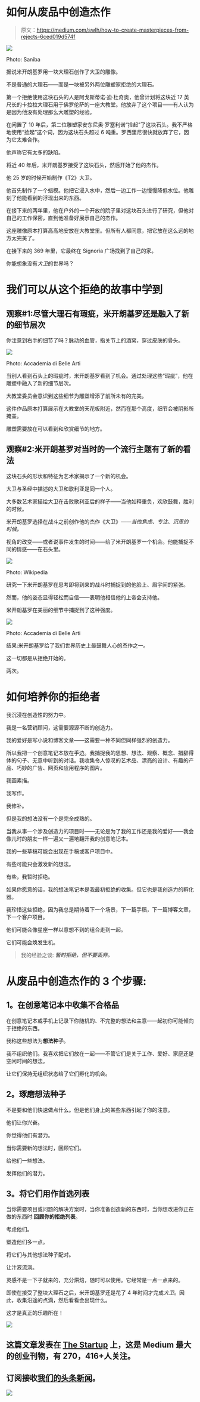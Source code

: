# 如何从废品中创造杰作

> 原文：<https://medium.com/swlh/how-to-create-masterpieces-from-rejects-6ced019d574f>

![](img/bfe60fdeb852d05f49c7a8851cf94011.png)

Photo: Saniba

据说米开朗基罗用一块大理石创作了大卫的雕像。

不是普通的大理石——而是一块被另外两位雕塑家拒绝的大理石。

第一个拒绝使用这块石头的人是阿戈斯蒂诺·迪·杜奇奥，他曾计划将这块近 17 英尺长的卡拉拉大理石用于佛罗伦萨的一座大教堂。他放弃了这个项目——有人认为是因为他没有处理那么大雕塑的经验。

在闲置了 10 年后，第二位雕塑家安东尼奥·罗塞利诺“捡起”了这块石头。我不严格地使用“捡起”这个词，因为这块石头超过 6 吨重。罗西里尼很快就放弃了它，因为它太难合作。

他声称它有太多的缺陷。

将近 40 年后，米开朗基罗接受了这块石头，然后开始了他的杰作。

他 25 岁的时候开始制作《T2》大卫。

他首先制作了一个蜡模。他把它浸入水中，然后一边工作一边慢慢降低水位。他雕刻了他能看到的浮现出来的东西。

在接下来的两年里，他在户外的一个开放的院子里对这块石头进行了研究，但他对自己的工作保密，直到他准备好展示自己的杰作。

这座雕像原本打算高高地安放在大教堂里。但所有人都同意，把它放在这么远的地方太完美了。

在接下来的 369 年里，它最终在 Signoria 广场找到了自己的家。

你能想象没有*大卫*的世界吗？

# 我们可以从这个拒绝的故事中学到

## 观察#1:尽管大理石有瑕疵，米开朗基罗还是融入了新的细节层次

你注意到右手的细节了吗？脉动的血管，指关节上的酒窝，穿过皮肤的骨头。

![](img/d5637ac8ede9903f239e78406044b3ef.png)

Photo: Accademia di Belle Arti

当别人看到石头上的瑕疵时，米开朗基罗看到了机会。通过处理这些“瑕疵”，他在雕塑中融入了新的细节层次。

大教堂委员会意识到这些细节为雕塑增添了前所未有的完美。

这件作品原本打算展示在大教堂的天花板附近，然而在那个高度，细节会被阴影所掩盖。

雕塑需要放在可以看到和欣赏细节的地方。

## 观察#2:米开朗基罗对当时的一个流行主题有了新的看法

这块石头的形状和特征为艺术家揭示了一个新的机会。

大卫与圣经中描述的大卫和歌利亚是同一个人。

大多数艺术家描绘大卫在击败歌利亚后的样子——当他如释重负，欢欣鼓舞，胜利的时候。

米开朗基罗选择在战斗之前创作他的杰作《大卫》*——当他焦虑、专注、沉思的时候。*

视角的改变——或者说事件发生的时间——给了米开朗基罗一个机会。他能捕捉不同的情感——在石头里。

![](img/1661dbc3edd32ae23f53cb869039706d.png)

Photo: Wikipedia

研究一下米开朗基罗在思考即将到来的战斗时捕捉到的他脸上、眉宇间的紧张。

然而，他的姿态显得轻松而自信——表明他相信他的上帝会支持他。

米开朗基罗在美丽的细节中捕捉到了这种强度。

![](img/412c19d64aea72bb9d3b2512e18f298b.png)

Photo: Accademia di Belle Arti

结果:米开朗基罗给了我们世界历史上最鼓舞人心的杰作之一。

这一切都是从拒绝开始的。

两次。

# 如何培养你的拒绝者

我沉浸在创造性的努力中。

我是一名营销顾问，这需要源源不断的创造力。

我的爱好是写小说和博客文章——这需要一种不同但同样强烈的创造力。

所以我把一个创意笔记本放在手边。我捕捉我的思想、想法、观察、概念、措辞得体的句子、无意中听到的对话。我收集令人惊叹的艺术品、漂亮的设计、有趣的产品、巧妙的广告、网页和应用程序的图片。

我画素描。

我写作。

我修补。

但是我的想法没有一个是完全成熟的。

当我从事一个涉及创造力的项目时——无论是为了我的工作还是我的爱好——我会像儿时的朋友一样一遍又一遍地翻开我的创意笔记本。

我的一些草稿可能会出现在手稿或客户项目中。

有些可能只会激发新的想法。

有些，我暂时拒绝。

如果你愿意的话，我的想法笔记本是我最初拒绝的收集。但它也是我创造力的孵化器。

我珍惜这些拒绝，因为我总是期待着下一个场景，下一篇手稿，下一篇博客文章，下一个客户项目。

他们可能会像星座一样以意想不到的组合走到一起。

它们可能会焕发生机。

> 我的经验之谈: ***暂时拒绝，但不要丢弃。***

# 从废品中创造杰作的 3 个步骤:

## **1。在创意笔记本中收集不合格品**

在创意笔记本或手机上记录下你随机的、不完整的想法和主意——起初你可能倾向于拒绝的东西。

我称这些想法为**想法种子**。

我不组织他们。我喜欢把它们放在一起——不管它们是关于工作、爱好、家庭还是空闲时间的想法。

让它们保持无组织状态给了它们孵化的机会。

## **2。琢磨想法种子**

不是要和他们快速做点什么。但是他们身上的某些东西引起了你的注意。

他们让你兴奋。

你觉得他们有潜力。

当你需要新的想法时，回顾它们。

给他们一些想法。

发挥他们的潜力。

## **3。将它们用作首选列表**

当你需要项目或问题的解决方案时，当你准备创造新的东西时，当你想改进你正在做的东西时:**回顾你的拒绝列表**。

考虑他们。

塑造他们多一点。

将它们与其他想法种子配对。

让汁液流淌。

灵感不是一下子就来的，充分烘焙，随时可以使用。它经常是一点一点来的。

即使在接受了整块大理石之后，米开朗基罗还是花了 4 年时间才完成*大卫*。因此，收集沿途的点滴，然后看看会出现什么。

这才是真正的乐趣所在！

![](img/731acf26f5d44fdc58d99a6388fe935d.png)

## 这篇文章发表在 [The Startup](https://medium.com/swlh) 上，这是 Medium 最大的创业刊物，有 270，416+人关注。

## 订阅接收[我们的头条新闻](http://growthsupply.com/the-startup-newsletter/)。

![](img/731acf26f5d44fdc58d99a6388fe935d.png)